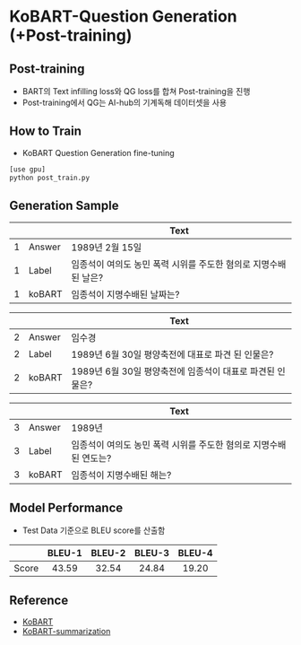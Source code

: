 # KoBART-Question Generation (+Post-training)

## Post-training
 - BART의 Text infilling loss와 QG loss를 합쳐 Post-training을 진행
 - Post-training에서 QG는 AI-hub의 기계독해 데이터셋을 사용

## How to Train
- KoBART Question Generation fine-tuning
```bash
[use gpu]
python post_train.py 

```


## Generation Sample
| ||Text|
|-------|-------|-------|
|1|Answer|1989년 2월 15일|
|1|Label|임종석이 여의도 농민 폭력 시위를 주도한 혐의로 지명수배 된 날은?|
|1|koBART|임종석이 지명수배된 날짜는?|

| ||Text|
|-------|-------|-------|
|2|Answer|임수경|
|2|Label|1989년 6월 30일 평양축전에 대표로 파견 된 인물은?|
|2|koBART|1989년 6월 30일 평양축전에 임종석이 대표로 파견된 인물은?|

| ||Text|
|-------|-------|-------|
|3|Answer|1989년|
|3|Label|임종석이 여의도 농민 폭력 시위를 주도한 혐의로 지명수배된 연도는?|
|3|koBART|임종석이 지명수배된 해는?|



## Model Performance
- Test Data 기준으로 BLEU score를 산출함
 
  
| |BLEU-1|BLEU-2|BLEU-3|BLEU-4|
|------|:-------:|:-------:|:-------:|:-------:|
|Score|43.59|32.54|24.84|19.20|

  
## Reference
- [KoBART](https://github.com/SKT-AI/KoBART)
- [KoBART-summarization](https://github.com/seujung/KoBART-summarization)
